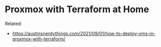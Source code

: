# Proxmox with Terraform at Home

Related:

* <https://austinsnerdythings.com/2021/09/01/how-to-deploy-vms-in-proxmox-with-terraform/>

